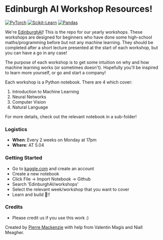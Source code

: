 # Edinburgh AI Workshop Resources!
<a href="https://pytorch.org/get-started/locally/"><img alt="PyTorch" src="https://img.shields.io/badge/PyTorch-ee4c2c?logo=pytorch&logoColor=white"></a>
<a href="https://scikit-learn.org/stable/"><img alt="Scikit-Learn" src="https://img.shields.io/badge/Scikit--Learn-F7931E?logo=scikit-learn&logoColor=white"></a>
<a href="https://pandas.pydata.org/"><img alt="Pandas" src="https://img.shields.io/badge/Pandas-150458?logo=pandas&logoColor=white"></a>

We're [EdinburghAI](https://edinburghai.org)! This is the repo for our yearly workshops. These workshops are designed for beginners who have done some high-school maths/programming before but not any machine learning. They should be completed after a short lecture presented at the start of each workshop, but you can have a go in any case! 

The purpose of each workshop is to get some intuition on why and how machine learning works (or sometimes doesn't). Hopefully you'll be inspired to learn more yourself, or go and start a company! 

Each workshop is a Python notebook. There are 4 which cover:

1. Introduction to Machine Learning
2. Neural Networks
3. Computer Vision
4. Natural Language

For more details, check out the relevant notebook in a sub-folder!

### Logistics
- **When**: Every 2 weeks on Monday at 17pm
- **Where**: AT 5.04

### Getting Started
- Go to [kaggle.com](https://kaggle.com) and create an account
- Create a new notebook
- Click File -> Import Notebook -> Github
- Search 'EdinburghAI/workshops'
- Select the relevant week/workshop that you want to cover
- Learn and build 🚀!!

### Credits
- Please credit us if you use this work :)

Created by [Pierre Mackenzie](https://pierre.wiki) with help from Valentin Magis and Niall Meagher.
